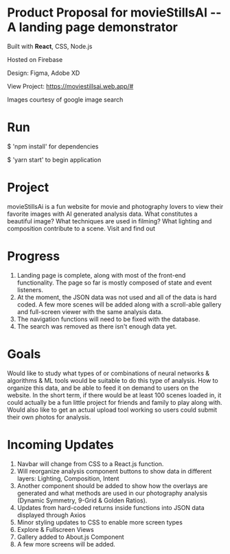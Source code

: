 # Product Proposal for movieStillsAI -- A landing page demonstrator

Built with **React**, CSS, Node.js

Hosted on Firebase

Design: Figma, Adobe XD

View Project: https://moviestillsai.web.app/#

Images courtesy of google image search

# Run

$ 'npm install' for dependencies

$ 'yarn start' to begin application

# Project

movieStillsAi is a fun website for movie and photography lovers to view their favorite images with AI generated
analysis data. What constitutes a beautiful image? What techniques are used in filming? What lighting and
composition contribute to a scene. Visit and find out

# Progress

1. Landing page is complete, along with most of the front-end functionality. The page so far is mostly composed of
   state and event listeners.
2. At the moment, the JSON data was not used and all of the data is hard coded. A few more scenes will
   be added along with a scroll-able gallery and full-screen viewer with the same analysis data.
3. The navigation functions will need to be fixed with the database.
4. The search was removed as there isn't enough data yet.

# Goals

Would like to study what types of or combinations of neural networks & algorithms & ML tools would be suitable
to do this type of analysis. How to organize this data, and be able to feed it on demand to users on the website.
In the short term, if there would be at least 100 scenes loaded in, it could actually be a fun little project for
friends and family to play along with. Would also like to get an actual upload tool working so users could submit
their own photos for analysis.

# Incoming Updates

1. Navbar will change from CSS to a React.js function.
2. Will reorganize analysis component buttons to show data in different layers: Lighting, Composition, Intent
3. Another component should be added to show how the overlays are generated and what methods are used in
   our photography analysis (Dynamic Symmetry, 9-Grid & Golden Ratios).
4. Updates from hard-coded returns inside functions into JSON data displayed through Axios
5. Minor styling updates to CSS to enable more screen types
6. Explore & Fullscreen Views
7. Gallery added to About.js Component
8. A few more screens will be added.
